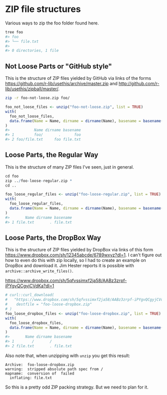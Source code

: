 ZIP file structures
================

Various ways to zip the foo folder found here.

``` bash
tree foo
#> foo
#> └── file.txt
#> 
#> 0 directories, 1 file
```

Not Loose Parts or "GitHub style"
---------------------------------

This is the structure of ZIP files yielded by GitHub via links of the forms <https://github.com/r-lib/usethis/archive/master.zip> and <http://github.com/r-lib/usethis/zipball/master/>.

``` bash
zip -r foo-not-loose.zip foo/
```

``` r
foo_not_loose_files <- unzip("foo-not-loose.zip", list = TRUE)
with(
  foo_not_loose_files,
  data.frame(Name = Name, dirname = dirname(Name), basename = basename(Name))
)
#>           Name dirname basename
#> 1         foo/       .      foo
#> 2 foo/file.txt     foo file.txt
```

Loose Parts, the Regular Way
----------------------------

This is the structure of many ZIP files I've seen, just in general.

``` r
cd foo
zip ../foo-loose-regular.zip *
cd ..
```

``` r
foo_loose_regular_files <- unzip("foo-loose-regular.zip", list = TRUE)
with(
  foo_loose_regular_files,
  data.frame(Name = Name, dirname = dirname(Name), basename = basename(Name))
)
#>       Name dirname basename
#> 1 file.txt       . file.txt
```

Loose Parts, the DropBox Way
----------------------------

This is the structure of ZIP files yielded by DropBox via links of this form <https://www.dropbox.com/sh/12345abcde/6789wxyz?dl=1>. I can't figure out how to even do this with zip locally, so I had to create an example on DropBox and download it. Jim Hester reports it is possible with `archive::archive_write_files()`.

<https://www.dropbox.com/sh/5qfvssimxf2ja58/AABz3zrpf-iPYgvQCgyjCVdKa?dl=1>

``` r
# curl::curl_download(
#   "https://www.dropbox.com/sh/5qfvssimxf2ja58/AABz3zrpf-iPYgvQCgyjCVdKa?dl=1",
#    destfile = "foo-loose-dropbox.zip"
# )
foo_loose_dropbox_files <- unzip("foo-loose-dropbox.zip", list = TRUE)
with(
  foo_loose_dropbox_files,
  data.frame(Name = Name, dirname = dirname(Name), basename = basename(Name))
)
#>       Name dirname basename
#> 1        /       /         
#> 2 file.txt       . file.txt
```

Also note that, when unzipping with `unzip` you get this result:

    Archive:  foo-loose-dropbox.zip
    warning:  stripped absolute path spec from /
    mapname:  conversion of  failed
      inflating: file.txt

So this is a pretty odd ZIP packing strategy. But we need to plan for it.
